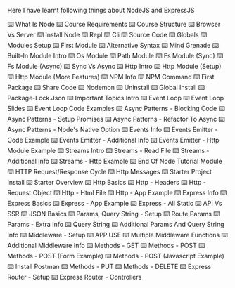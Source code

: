 Here I have learnt following things about NodeJS and ExpressJS


⌨️ What Is Node 
⌨️ Course Requirements 
⌨️ Course Structure 
⌨️ Browser Vs Server 
⌨️ Install Node 
⌨️ Repl 
⌨️ Cli 
⌨️ Source Code 
⌨️ Globals 
⌨️ Modules Setup 
⌨️ First Module 
⌨️ Alternative Syntax 
⌨️ Mind Grenade 
⌨️ Built-In Module Intro 
⌨️ Os Module 
⌨️ Path Module
⌨️ Fs Module (Sync)
⌨️ Fs Module (Async)
⌨️ Sync Vs Async
⌨️ Http Intro
⌨️ Http Module (Setup)
⌨️ Http Module (More Features)
⌨️ NPM Info
⌨️ NPM Command
⌨️ First Package
⌨️ Share Code
⌨️ Nodemon
⌨️ Uninstall
⌨️ Global Install
⌨️ Package-Lock.Json
⌨️ Important Topics Intro
⌨️ Event Loop
⌨️ Event Loop Slides
⌨️ Event Loop Code Examples
⌨️ Async Patterns - Blocking Code
⌨️ Async Patterns - Setup Promises
⌨️ Async Patterns - Refactor To Async
⌨️ Async Patterns - Node's Native Option
⌨️ Events Info
⌨️ Events Emitter - Code Example
⌨️ Events Emitter - Additional Info
⌨️ Events Emitter - Http Module Example
⌨️ Streams Intro
⌨️ Streams - Read File
⌨️ Streams - Additional Info
⌨️ Streams - Http Example
⌨️ End Of Node Tutorial Module
⌨️ HTTP Request/Response Cycle
⌨️ Http Messages
⌨️ Starter Project Install
⌨️ Starter Overview
⌨️ Http Basics
⌨️ Http - Headers
⌨️ Http - Request Object
⌨️ Http - Html File
⌨️ Http - App Example
⌨️ Express Info
⌨️ Express Basics
⌨️ Express - App Example
⌨️ Express - All Static
⌨️ API Vs SSR
⌨️ JSON Basics
⌨️ Params, Query String - Setup
⌨️ Route Params
⌨️ Params - Extra Info
⌨️ Query String
⌨️ Additional Params And Query String Info
⌨️ Middleware - Setup
⌨️ APP.USE
⌨️ Multiple Middleware Functions
⌨️ Additional Middleware Info
⌨️ Methods - GET
⌨️ Methods - POST
⌨️ Methods - POST (Form Example)
⌨️ Methods - POST (Javascript Example)
⌨️ Install Postman
⌨️ Methods - PUT
⌨️ Methods - DELETE
⌨️ Express Router - Setup
⌨️ Express Router - Controllers